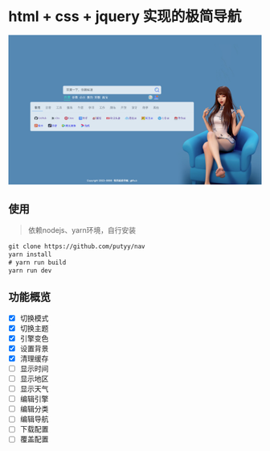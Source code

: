 #  html + css + jquery 实现的极简导航
![](show.png)

## 使用
>  依赖nodejs、yarn环境，自行安装
```shell
git clone https://github.com/putyy/nav
yarn install
# yarn run build
yarn run dev 
```

## 功能概览
- [x] 切换模式
- [x] 切换主题
- [x] 引擎变色
- [x] 设置背景
- [x] 清理缓存
- [ ] 显示时间
- [ ] 显示地区
- [ ] 显示天气
- [ ] 编辑引擎
- [ ] 编辑分类
- [ ] 编辑导航
- [ ] 下载配置
- [ ] 覆盖配置

